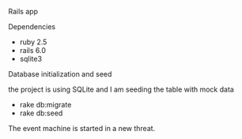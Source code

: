 Rails app

Dependencies
* ruby 2.5
* rails 6.0
* sqlite3

Database initialization and seed

the project is using SQLite and I am seeding the table with mock data

* rake db:migrate
* rake db:seed

The event machine is started in a new threat. 
